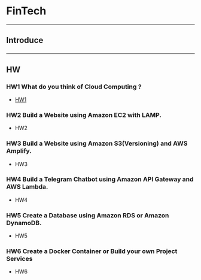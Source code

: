 # FinTech
---
## Introduce
###

---
## HW
### HW1 What do you think of Cloud Computing ?
* [HW1](What_do_you_think_of_Cloud_Computing?.md)
### HW2 Build a Website using Amazon EC2 with LAMP.
* HW2
### HW3 Build a Website using Amazon S3(Versioning) and AWS Amplify.
* HW3
### HW4 Build a Telegram Chatbot using Amazon API Gateway and AWS Lambda.
* HW4
### HW5 Create a Database using Amazon RDS or Amazon DynamoDB.
* HW5
### HW6 Create a Docker Container or Build your own Project Services
* HW6
